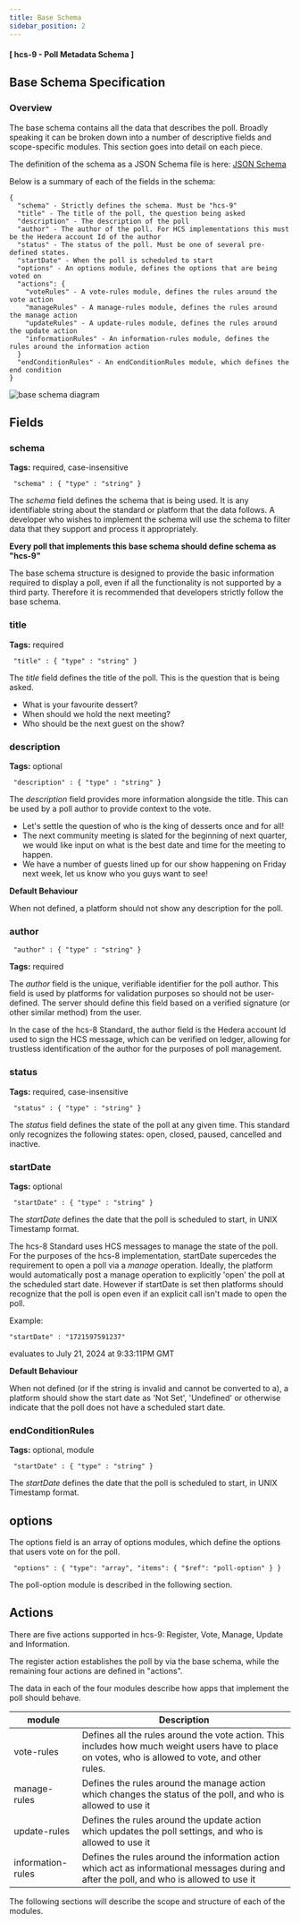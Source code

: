 ```yaml
---
title: Base Schema
sidebar_position: 2
---
```


#### [ hcs-9 - Poll Metadata Schema ]

## Base Schema Specification

### Overview

The base schema contains all the data that describes the poll. Broadly speaking it can be broken down into a number of descriptive fields and scope-specific modules. This section goes into detail on each piece.

The definition of the schema as a JSON Schema file is here: [JSON Schema](../../../assets/schema/base-poll-schema.json)

Below is a summary of each of the fields in the schema:

```
{
  "schema" - Strictly defines the schema. Must be "hcs-9"
  "title" - The title of the poll, the question being asked
  "description" - The description of the poll
  "author" - The author of the poll. For HCS implementations this must be the Hedera account Id of the author
  "status" - The status of the poll. Must be one of several pre-defined states.
  "startDate" - When the poll is scheduled to start
  "options" - An options module, defines the options that are being voted on
  "actions": {
    "voteRules" - A vote-rules module, defines the rules around the vote action
    "manageRules" - A manage-rules module, defines the rules around the manage action
    "updateRules" - A update-rules module, defines the rules around the update action
    "informationRules" - An information-rules module, defines the rules around the information action
  }
  "endConditionRules" - An endConditionRules module, which defines the end condition
}
```

![base schema diagram](../../../../static/polls/base-schema-chart.png)

## Fields

### schema

**Tags:** required, case-insensitive

` "schema" : { "type" : "string" }`

The *schema* field defines the schema that is being used. It is any identifiable string about the standard or platform that the data follows. A developer who wishes to implement the schema will use the schema to filter data that they support and process it appropriately.

**Every poll that implements this base schema should define schema as "hcs-9"**

The base schema structure is designed to provide the basic information required to display a poll, even if all the functionality is not supported by a third party. Therefore it is recommended that developers strictly follow the base schema.

### title

**Tags:** required

` "title" : { "type" : "string" }`

The *title* field defines the title of the poll. This is the question that is being asked.

- What is your favourite dessert?
- When should we hold the next meeting?
- Who should be the next guest on the show?

### description

**Tags:** optional

` "description" : { "type" : "string" }`

The *description* field provides more information alongside the title. This can be used by a poll author to provide context to the vote.

- Let's settle the question of who is the king of desserts once and for all!
- The next community meeting is slated for the beginning of next quarter, we would like input on what is the best date and time for the meeting to happen.
- We have a number of guests lined up for our show happening on Friday next week, let us know who you guys want to see!

**Default Behaviour**

When not defined, a platform should not show any description for the poll.

### author

` "author" : { "type" : "string" }`

**Tags:** required

The *author* field is the unique, verifiable identifier for the poll author. This field is used by platforms for validation purposes so should not be user-defined. The server should define this field based on a verified signature (or other similar method) from the user.

In the case of the hcs-8 Standard, the author field is the Hedera account Id used to sign the HCS message, which can be verified on ledger, allowing for trustless identification of the author for the purposes of poll management.

### status

**Tags:** required, case-insensitive

` "status" : { "type" : "string" }`

The *status* field defines the state of the poll at any given time. This standard only recognizes the following states: open, closed, paused, cancelled and inactive.

### startDate

**Tags:** optional

` "startDate" : { "type" : "string" }`

The *startDate* defines the date that the poll is scheduled to start, in UNIX Timestamp format.

The hcs-8 Standard uses HCS messages to manage the state of the poll. For the purposes of the hcs-8 implementation, startDate supercedes the requirement to open a poll via a *manage* operation. Ideally, the platform would automatically post a manage operation to explicitly 'open' the poll at the scheduled start date. However if startDate is set then platforms should recognize that the poll is open even if an explicit call isn't made to open the poll.

Example: 

` "startDate" : "1721597591237" `

evaluates to July 21, 2024 at 9:33:11PM GMT

**Default Behaviour**

When not defined (or if the string is invalid and cannot be converted to a), a platform should show the start date as 'Not Set', 'Undefined' or otherwise indicate that the poll does not have a scheduled start date.


### endConditionRules

**Tags:** optional, module

` "startDate" : { "type" : "string" }`

The *startDate* defines the date that the poll is scheduled to start, in UNIX Timestamp format.


## options

The options field is an array of options modules, which define the options that users vote on for the poll. 

` "options" : { "type": "array", "items": { "$ref": "poll-option" } }`

The poll-option module is described in the following section.


## Actions

There are five actions supported in hcs-9: Register, Vote, Manage, Update and Information. 

The register action establishes the poll by via the base schema, while the remaining four actions are defined in "actions".

The data in each of the four modules describe how apps that implement the poll should behave.

| module | Description |
|---|---|
| vote-rules | Defines all the rules around the vote action. This includes how much weight users have to place on votes, who is allowed to vote, and other rules. |
| manage-rules | Defines the rules around the manage action which changes the status of the poll, and who is allowed to use it |
| update-rules | Defines the rules around the update action which updates the poll settings, and who is allowed to use it |
| information-rules | Defines the rules around the information action which act as informational messages during and after the poll, and who is allowed to use it |

The following sections will describe the scope and structure of each of the modules. 
